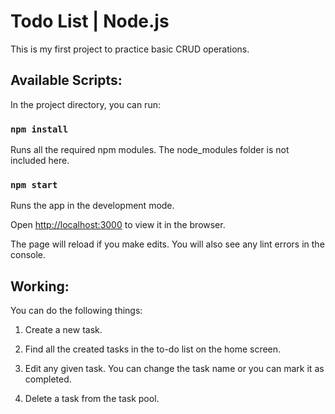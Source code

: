 # Todo List | Node.js
This is my first project to practice basic CRUD operations.

## Available Scripts:

In the project directory, you can run:

### `npm install`

Runs all the required npm modules. The node_modules folder is not included here.

### `npm start`

Runs the app in the development mode.

Open [http://localhost:3000](http://localhost:3000) to view it in the browser.


The page will reload if you make edits.
You will also see any lint errors in the console.



## Working:
You can do the following things:

1. Create a new task.

2. Find all the created tasks in the to-do list on the home screen.

3. Edit any given task. You can change the task name or you can mark it as completed.
4. Delete a task from the task pool.





